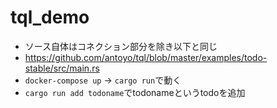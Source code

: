 # tql_demo
- ソース自体はコネクション部分を除き以下と同じ
- https://github.com/antoyo/tql/blob/master/examples/todo-stable/src/main.rs
- `docker-compose up` → `cargo run`で動く
- `cargo run add todoname`でtodonameというtodoを追加
